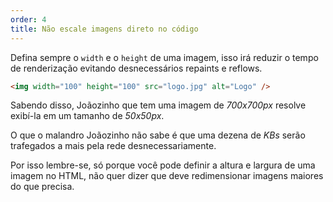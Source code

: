 ```yaml
---
order: 4
title: Não escale imagens direto no código
---
```


Defina sempre o `width` e o `height` de uma imagem, isso irá reduzir o tempo de renderização evitando desnecessários repaints e reflows.

``` html
<img width="100" height="100" src="logo.jpg" alt="Logo" />
```

Sabendo disso, Joãozinho que tem uma imagem de *700x700px* resolve exibí-la em um tamanho de *50x50px*.

O que o malandro Joãozinho não sabe é que uma dezena de *KBs* serão trafegados a mais pela rede desnecessariamente.

Por isso lembre-se, só porque você pode definir a altura e largura de uma imagem no HTML, não quer dizer que deve redimensionar imagens maiores do que precisa.